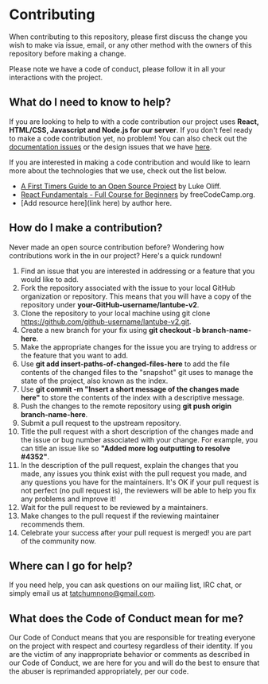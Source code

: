 # Contributing

When contributing to this repository, please first discuss the change you wish to make via issue, email, or any other method with the owners of this repository before making a change.

Please note we have a code of conduct, please follow it in all your interactions with the project.



## What do I need to know to help?
If you are looking to help to with a code contribution our project uses **React, HTML/CSS, Javascript and Node.js for our server**. If you don't feel ready to make a code contribution yet, no problem! You can also check out the [documentation issues](https://github.com/TatchumNono/lantube-v2/issues) or the design issues that we have [here](https://github.com/TatchumNono/lantube-v2/issues).

If you are interested in making a code contribution and would like to learn more about the technologies that we use, check out the list below.

* [A First Timers Guide to an Open Source Project](https://auth0.com/blog/a-first-timers-guide-to-an-open-source-project/) by Luke Oliff.
* [React Fundamentals - Full Course for Beginners](https://www.youtube.com/watch?v=6Ied4aZxUzc) by freeCodeCamp.org.
* [Add resource here](link here) by author here.

## How do I make a contribution?
Never made an open source contribution before? Wondering how contributions work in the in our project? Here's a quick rundown!

1. Find an issue that you are interested in addressing or a feature that you would like to add.
2. Fork the repository associated with the issue to your local GitHub organization or repository. This means that you will have a copy of the repository under **your-GitHub-username/lantube-v2**.
3. Clone the repository to your local machine using git clone https://github.com/github-username/lantube-v2.git.
4. Create a new branch for your fix using **git checkout -b branch-name-here**.
5. Make the appropriate changes for the issue you are trying to address or the feature that you want to add.
6. Use **git add insert-paths-of-changed-files-here** to add the file contents of the changed files to the "snapshot" git uses to manage the state of the project, also known as the index.
7. Use **git commit -m "Insert a short message of the changes made here"** to store the contents of the index with a descriptive message.
8. Push the changes to the remote repository using **git push origin branch-name-here**.
9. Submit a pull request to the upstream repository.
10. Title the pull request with a short description of the changes made and the issue or bug number associated with your change. For example, you can title an issue like so **"Added more log outputting to resolve #4352"**.
11. In the description of the pull request, explain the changes that you made, any issues you think exist with the pull request you made, and any questions you have for the maintainers. It's OK if your pull request is not perfect (no pull request is), the reviewers will be able to help you fix any problems and improve it!
12. Wait for the pull request to be reviewed by a maintainers.
13. Make changes to the pull request if the reviewing maintainer recommends them.
14. Celebrate your success after your pull request is merged! you are part of the community now.

## Where can I go for help?

If you need help, you can ask questions on our mailing list, IRC chat, or simply email us at tatchumnono@gmail.com.

## What does the Code of Conduct mean for me?

Our Code of Conduct means that you are responsible for treating everyone on the project with respect and courtesy regardless of their identity. If you are the victim of any inappropriate behavior or comments as described in our Code of Conduct, we are here for you and will do the best to ensure that the abuser is reprimanded appropriately, per our code.
